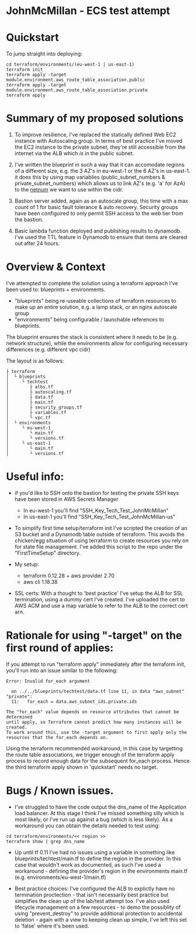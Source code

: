 # JohnMcMillan - ECS test attempt

# Quickstart
To jump straight into deploying:
```
cd terraform/environments/(eu-west-1 | us-east-1)
terraform init
terraform apply -target module.environment.aws_route_table_association.public
terraform apply -target module.environment.aws_route_table_association.private
terraform apply
```

# Summary of my proposed solutions
1) To improve resilience, I've replaced the statically defined Web EC2 instance with Autoscaling group.
   In terms of best practice I've moved the EC2 instance to the private subnet, they're still accessible from the internet via the ALB which *is* in the public subnet.  
   
2) I've written the blueprint in such a way that it can accomodate regions of a different size, e.g. the 3 AZ's in eu-west-1 or the 6 AZ's in us-east-1. 
   it does this by using map variablies (public_subnet_numbers & private_subnet_numbers) which allows us to link AZ's (e.g. 'a' for AzA) to the [netnum](https://www.terraform.io/docs/configuration/functions/cidrsubnet.html) we want to use within the cidr. 

3) Bastion server added, again as an autoscale group, this time with a max count of 1 for basic fault tolerance & auto recovery.
   Security groups have been configuired to only permit SSH access to the web tier from the bastion. 

4) Basic lambda function deployed and publishing results to dynamodb. I've used the TTL feature in Dynamodb to ensure that items are cleared out after 24 hours. 

# Overview & Context
I've attempted to complete the solution using a terraform approach I've been used to: blueprints + environments.  

* "blueprints" being re-useable collections of terraform resources to make up an entire solution, e.g. a lamp stack, or an nginx autoscale group
* "environments" being configurable / launchable references to blueprints.

The blueprint ensures the stack is consistent where it needs to be (e.g. network structure), while the environments allow for configuring necessary differences (e.g. different vpc cidr) 

The layout is as follows:

```
├ terraform
│  └ blueprints
│     └ techtest
│        ├ albs.tf
│        ├ autoscaling.tf
│        ├ data.tf
│        ├ main.tf
│        ├ security_groups.tf
│        ├ variables.tf
│        └ vpc.tf
│  └ environments
│     └ eu-west-1
│        └ main.tf
│        └ versions.tf
│     └ us-east-1
│        └ main.tf
│        └ versions.tf
```



# Useful info:
* if you'd like to SSH onto the bastion for testing the private SSH keys have been stored in AWS Secrets Manager
  - In eu-west-1 you'll find "SSH_Key_Tech_Test_JohnMcMillan"
  - In us-east-1 you'll find "SSH_Key_Tech_Test_JohnMcMillan-us"

* To simplify first time setup/terraform init I've scripted the creation of an S3 bucket and a Dynamodb table outside of terraform. 
  This avoids the chicken/egg situation of using terraform to create resources you rely on for state file management. 
  I've added this script to the repo under the "FirstTimeSetup" directory. 

* My setup:
  - terraform 0.12.28 + aws provider 2.70
  - aws cli 1.18.38

* SSL certs:
With a thought to 'best practice' I've setup the ALB for SSL termination, using a dummy cert I've created. I've uploaded the cert to AWS ACM and use a map variable to refer to the ALB to the correct cert arn. 


# Rationale for using "-target" on the first round of applies:
If you attempt to run "terraform apply" immediately after the terraform init, you'll run into an issue similar to the following:
```
Error: Invalid for_each argument

  on ../../blueprints/techtest/data.tf line 11, in data "aws_subnet" "private":
  11:   for_each = data.aws_subnet_ids.private.ids

The "for_each" value depends on resource attributes that cannot be determined
until apply, so Terraform cannot predict how many instances will be created.
To work around this, use the -target argument to first apply only the
resources that the for_each depends on.
```

Using the terraform recommended workaround, in this case by targetting the route table associations, we trigger enough of the terraform apply process to record enough data for the subsequent for_each process. 
Hence the third terraform apply shown in 'quickstart' needs no target.

# Bugs / Known issues. 
* I've struggled to have the code output the dns_name of the Application load balancer. At this stage I think I've missed something silly which is most likely, or I've run up against a bug (which is less likely). 
As a workaround you can obtain the details needed to test using:
```
cd terraform/environments/<< region >>
terraform show | grep dns_name
```

* Up until tf 0.11 I've had no issues using a variable in something like blueprints/techtest/main.tf to define the region in the provider. 
In this case that wouldn't work as documented, as such I've used a workaround - defining the provider's region in the environments main.tf (e.g. environments/eu-west-1/main.tf)

* Best practice choices: I've configured the ALB to explictly have no termination proctection - that isn't necessarily best practice but simplifies the clean up of the lab/test attempt too. 
I've also used lifecycle management on a few resources - to demo the possiblity of using "prevent_destroy" to provide additional protection to accidental deletion - again with a view to keeping clean up simple, I've left this set to 'false' where it's been used.
